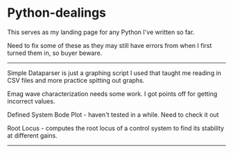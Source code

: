# Python-dealings
This serves as my landing page for any Python I've written so far. 

Need to fix some of these as they may still have errors from when I first turned them in, so buyer beware.

**************************************************************************************************************************************************
Simple Dataparser is just a graphing script I used that taught me reading in CSV files and more practice spitting out graphs.

Emag wave characterization needs some work. I got points off for getting incorrect values.

Defined System Bode Plot - haven't tested in a while. Need to check it out

Root Locus - computes the root locus of a control system to find its stability at different gains.
***************************************************************************************************************************************************
